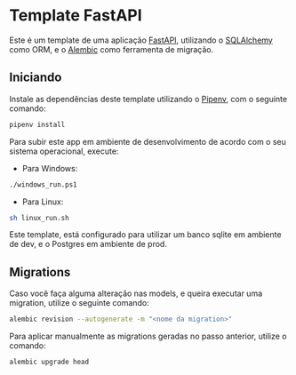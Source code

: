 # Template FastAPI

Este é um template de uma aplicação [FastAPI](https://fastapi.tiangolo.com/), utilizando o [SQLAlchemy](https://www.sqlalchemy.org/) como ORM, e o [Alembic](https://alembic.sqlalchemy.org/en/latest/front.html#project-homepage) como ferramenta de migração.

## Iniciando

Instale as dependências deste template utilizando o [Pipenv](https://pipenv.pypa.io/en/latest/), com o seguinte comando:

```sh
pipenv install
```

Para subir este app em ambiente de desenvolvimento de acordo com o seu sistema operacional, execute:

- Para Windows:
```sh
./windows_run.ps1
```

- Para Linux:
```sh
sh linux_run.sh
```

Este template, está configurado para utilizar um banco sqlite em ambiente de dev, e o Postgres em ambiente de prod.

## Migrations

Caso você faça alguma alteração nas models, e queira executar uma migration, utilize o seguinte comando:

```sh
alembic revision --autogenerate -m "<nome da migration>"
```

Para aplicar manualmente as migrations geradas no passo anterior, utilize o comando:

```sh
alembic upgrade head
```